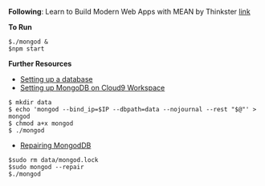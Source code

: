 **Following**: 
Learn to Build Modern Web Apps with MEAN by Thinkster [link](https://thinkster.io/mean-stack-tutorial)

**To Run**
```
$./mongod &
$npm start
```

**Further Resources**
* [Setting up a database](https://docs.c9.io/docs/setup-a-database#mongodb)
* [Setting up MongoDB on Cloud9 Workspace](https://community.c9.io/t/setting-up-mongodb/1717)
```
$ mkdir data
$ echo 'mongod --bind_ip=$IP --dbpath=data --nojournal --rest "$@"' > mongod
$ chmod a+x mongod
$ ./mongod
```
* [Repairing MongodDB](http://stackoverflow.com/questions/12831939/couldnt-connect-to-server-127-0-0-127017)
```
$sudo rm data/mongod.lock
$sudo mongod --repair
$./mongod
```